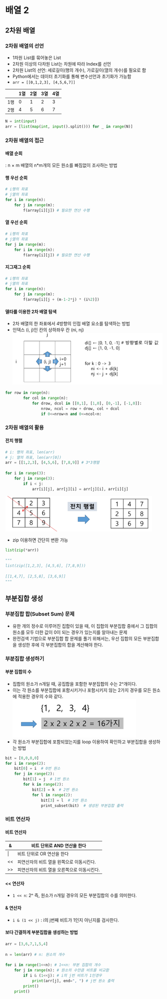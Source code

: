 # 배열 2
## 2차원 배열
### 2차원 배열의 선언
- 1차원 List를 묶어놓은 List
- 2차원 이상의 다차원 List는 차원에 따라 Index를 선언
- 2차원 List의 선언: 세로길이(행의 개수), 가로길이(열의 개수)를 필요로 함
- Python에서는 데이터 초기화를 통해 변수선언과 초기화가 가능함
- `arr = [[0,1,2,3], [4,5,6,7]]`

|  | 1열 | 2열 | 3열 | 4열 |
| ---- | ---- | ---- | ---- | ---- |
| 1행 | 0 | 1 | 2 | 3 |
| 2행 | 4 | 5 | 6 | 7 |
```python
N = int(input)
arr = [list(map(int, input().split())) for _ in range(N)]
```
### 2차원 배열의 접근
#### 배열 순회
 : n × m 배열의 n\*m개의 모든 원소를 빠짐없이 조사하는 방법
#### 행 우선 순회
```python
# i행의 좌표
# j열의 좌표
for i in range(n):
	for j in range(m):
		f(array[i][j]) # 필요한 연산 수행
```
#### 열 우선 순회
```python
# i행의 좌표
# j열의 좌표
for j in range(m):
	for i in range(n):
		f(array[i][j]) # 필요한 연산 수행
```
#### 지그재그 순회
```python
# i행의 좌표
# j열의 좌표
for i in range(n):
	for j in range(m):
		f(array[i][j + (m-1-2*j) * (i%2)]) 
```
#### 델타를 이용한 2차 배열 탐색
- 2차 배열의 한 좌표에서 4방향의 인접 배열 요소를 탐색하는 방법
- 인덱스 (i, j)인 칸의 상하좌우 칸 (ni, nj)
![img_1](../img/240131_1.PNG)
```python
for row in range(n):
        for col in range(n):
            for drow, dcol in [[0,1], [1,0], [0,-1], [-1,0]]:
                nrow, ncol = row + drow, col + dcol
                if 0<=nrow<n and 0<=ncol<n:
```
### 2차원 배열의 활용
#### 전치 행렬
```python
# i: 행의 좌표, len(arr)
# j: 열의 좌표, len(arr[0])
arr = [[1,2,3], [4,5,6], [7,8,9]] # 3*3행렬

for i in range(3):
	for j in range(3):
		if i < j:
			arr[i][j], arr[j][i] = arr[j][i], arr[i][j]

```
![img_2](../img/240131_2.PNG)
- zip 이용하면 간단히 변환 가능
```python
list(zip(*arr))

"""
list(zip([1,2,3], [4,5,6], [7,8,9]))

[[1,4,7], [2,5,8], [3,6,9]]
"""
```

## 부분집합 생성
### 부분집합 합(Subset Sum) 문제
- 유한 개의 정수로 이루어진 집합이 있을 때, 이 집합의 부분집합 중에서 그 집합의 원소를 모두 더한 값이 0이 되는 경우가 있는지를 알아내는 문제
- 완전검색 기법으로 부분집합 합 문제를 풀기 위해서는, 우선 집합의 모든 부분집합을 생성한 후에 각 부분집합의 합을 계산해야 한다.
### 부분집합 생성하기
#### 부분 집합의 수
- 집합의 원소가 n개일 때, 공집합을 포함한 부분집합의 수는 2ⁿ개이다.
- 이는 각 원소를 부분집합에 포함시키거나 포함시키지 않는 2가지 경우를 모든 원소에 적용한 경우의 수와 같다.
![img_3](../img/240131_3.PNG)
-  각 원소가 부분집합에 포함되었는지를 loop 이용하여 확인하고 부분집합을 생성하는 방법
```python
bit = [0,0,0,0]
for i in range(2):
	bit[0] = i  # 0번 원소
	for j in range(2):
		bit[1] = j  # 1번 원소
		for k in range(2):
			bit[2] = k  # 2번 원소
			for l in range(2):
				bit[3] = l  # 3번 원소
				print_subset(bit)  # 생성된 부분집합 출력
```
### 비트 연산자
#### 비트 연산자
| & | 비트 단위로 AND 연산을 한다 |
| ---- | ---- |
| \| | 비트 단위로 OR 연산을 한다 |
| << | 피연산자의 비트 열을 왼쪽으로 이동시킨다. |
| >> | 피연산자의 비트 열을 오른쪽으로 이동시킨다. |
#### <<  연산자
- `1 << n`: 2ⁿ 즉, 원소가 n개일 경우의 모든 부분집합의 수를 의미한다.
#### & 연산자
- `i & (1 << j)` : i의 j번째 비트가 1인지 아닌지를 검사한다.
#### 보다 간결하게 부분집합을 생성하는 방법
```python
arr = [3,6,7,1,5,4]

n = len(arr) # n: 원소의 개수

for i in range(1<<n): # 1<<n: 부분 집합의 개수
	for j in range(n): # 원소의 수만큼 비트를 비교함
		if i & (1<<j): # i의 j번 비트가 1인경우
			print(arr[j], end=", ") # j번 원소 출력
		print()
	print()
```